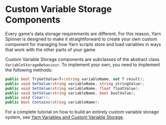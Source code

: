 # Custom Variable Storage Components

Every game's data storage requirements are different. For this reason, Yarn Spinner is designed to make it straightforward to create your own custom component for managing how Yarn scripts store and load variables in ways that work with the other parts of your game.

Custom Variable Storage components are subclasses of the abstract class `VariableStorageBehaviour`. To implement your own, you need to implement the following methods:

```csharp
public bool TryGetValue<T>(string variableName, out T result);
public void SetValue(string variableName, string stringValue);
public void SetValue(string variableName, float floatValue);
public void SetValue(string variableName, bool boolValue);
public void Clear();
public bool Contains(string variableName);
```

For a complete tutorial on how to build an entirely custom variable storage system, see [Yarn Variables and Custom Variable Storage](../../yarn-variables-and-variable-storage.md).
